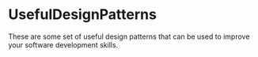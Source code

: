 # UsefulDesignPatterns
These are some set of useful design patterns that can be used to improve your software development skills.